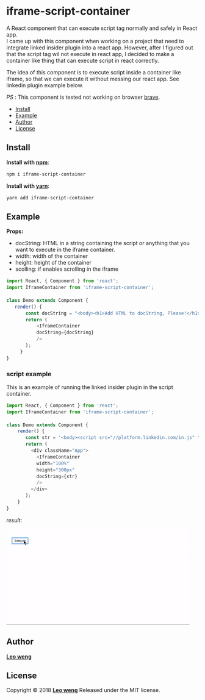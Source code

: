 # iframe-script-container
A React component that can execute script tag normally and safely in React app.     
I came up with this component when working on a project that need to integrate linked insider plugin into a react app.
However, after I figured out that the script tag wil not execute in react app, I decided to make a container like thing that can execute script in react correctly. 

The idea of this component is to execute script inside a container like iframe, so that we can execute it without messing our react app.
See linkedin plugin example below.

*PS* : This component is tested not working on browser [brave](https://brave.com/).

- [Install](#install)
- [Example](#example)
- [Author](#author)
- [License](#license)


## Install

**Install with [npm](https://www.npmjs.com/)**:

```sh
npm i iframe-script-container
```

**Install with [yarn](https://yarnpkg.com/en/)**:

```sh
yarn add iframe-script-container
```

## Example

**Props:**

* docString: HTML in a string containing the script or anything that you want to execute in the iframe container. 
* width: width of the container
* height: height of the container
* scolling: if enables scrolling in the iframe

```js
import React, { Component } from 'react';
import IframeContainer from 'iframe-script-container';
 
class Demo extends Component {
   render() {
       const docString = "<body><h1>Add HTML to docString, Please!</h1></body>";
       return (
           <IframeContainer 
           docString={docString}
           />
       );
     }
}
```

### script example 
This is an example of running the linked insider plugin in the script container.


```js
import React, { Component } from 'react';
import IframeContainer from 'iframe-script-container';
 
class Demo extends Component {
    render() {
       const str = '<body><script src="//platform.linkedin.com/in.js" type="text/javascript"></script><script type="IN/CompanyInsider" data-id="1337"></script></body>';
       return (
         <div className="App">
           <IframeContainer 
           width="100%"
           height="300px"
           docString={str}
           />
         </div>
       );
    }
}
```

*result:*

![demo](img/linkedinPlugin.gif)

## Author

**[Leo weng](https://github.com/leowz)**

## License

Copyright © 2018 **[Leo weng](https://github.com/leowz)**
Released under the MIT license.
